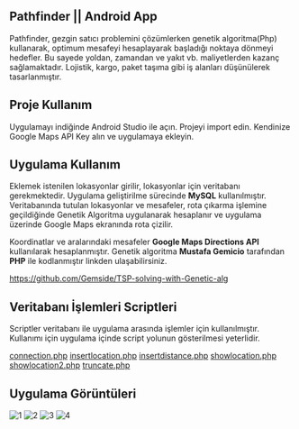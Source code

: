 ##  Pathfinder || Android App 

Pathfinder, gezgin satıcı problemini çözümlerken genetik algoritma(Php) kullanarak, optimum mesafeyi hesaplayarak başladığı noktaya dönmeyi
hedefler. Bu sayede yoldan, zamandan ve yakıt vb. maliyetlerden kazanç sağlamaktadır. Lojistik, kargo, paket taşıma gibi iş alanları 
düşünülerek tasarlanmıştır. 



##  Proje Kullanım

Uygulamayı indiğinde Android Studio ile açın.
Projeyi import edin.
Kendinize Google Maps API Key alın ve uygulamaya ekleyin.



##  Uygulama Kullanım

Eklemek istenilen lokasyonlar girilir, lokasyonlar için veritabanı gerekmektedir. Uygulama geliştirilme sürecinde **MySQL** kullanılmıştır.
Veritabanında tutulan lokasyonlar ve mesafeler, rota çıkarma işlemine geçildiğinde Genetik Algoritma uygulanarak hesaplanır ve uygulama üzerinde Google Maps ekranında rota çizilir.

Koordinatlar ve aralarındaki mesafeler **Google Maps Directions API** kullanılarak hesaplanmıştır. Genetik algoritma **Mustafa Gemicio** tarafından **PHP** ile kodlanmıştır linkden ulaşabilirsiniz.

https://github.com/Gemside/TSP-solving-with-Genetic-alg

##  Veritabanı İşlemleri Scriptleri
Scriptler veritabanı ile uygulama arasında işlemler için kullanılmıştır. Kullanımı için uygulama içinde script yolunun gösterilmesi yeterlidir.

[connection.php](http://s000.tinyupload.com/download.php?file_id=02655489293542626831&t=0265548929354262683138299)
[insertlocation.php](http://s000.tinyupload.com/download.php?file_id=64512845122083336705&t=6451284512208333670576456)
[insertdistance.php](http://s000.tinyupload.com/download.php?file_id=09245574105673796651&t=0924557410567379665151965)
[showlocation.php](http://s000.tinyupload.com/download.php?file_id=02478042570396463714&t=0247804257039646371474851)
[showlocation2.php](http://s000.tinyupload.com/download.php?file_id=98475889323652126694&t=9847588932365212669461679)
[truncate.php](http://s000.tinyupload.com/download.php?file_id=91118462329096155342&t=9111846232909615534209791)



## Uygulama Görüntüleri
![1](https://user-images.githubusercontent.com/30620969/37623814-01159116-2bd7-11e8-92f1-5e139be65ccb.jpg)     ![2](https://user-images.githubusercontent.com/30620969/37623883-451393cc-2bd7-11e8-8f30-7be2bb6c14c9.jpg)     ![3](https://user-images.githubusercontent.com/30620969/37623890-47045e50-2bd7-11e8-98e3-599df0c56b3b.jpg)     ![4](https://user-images.githubusercontent.com/30620969/37623893-4c9ab940-2bd7-11e8-9a71-eac675321e46.jpg)
